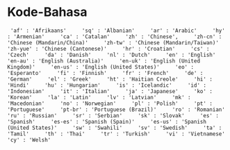 # Kode-Bahasa
     'af' : 'Afrikaans'     'sq' : 'Albanian'     'ar' : 'Arabic'     'hy' : 'Armenian'     'ca' : 'Catalan'     'zh' : 'Chinese',     'zh-cn' : 'Chinese (Mandarin/China)'     'zh-tw' : 'Chinese (Mandarin/Taiwan)'     'zh-yue' : 'Chinese (Cantonese)'     'hr' : 'Croatian'     'cs' : 'Czech'     'da' : 'Danish'     'nl' : 'Dutch'     'en' : 'English'     'en-au' : 'English (Australia)'     'en-uk' : 'English (United Kingdom)'     'en-us' : 'English (United States)'     'eo' : 'Esperanto'     'fi' : 'Finnish'     'fr' : 'French'     'de' : 'German'     'el' : 'Greek'     'ht' : 'Haitian Creole'     'hi' : 'Hindi'     'hu' : 'Hungarian'     'is' : 'Icelandic'     'id' : 'Indonesian'     'it' : 'Italian'     'ja' : 'Japanese'     'ko' : 'Korean'     'la' : 'Latin'     'lv' : 'Latvian'     'mk' : 'Macedonian'     'no' : 'Norwegian'     'pl' : 'Polish'     'pt' : 'Portuguese'     'pt-br' : 'Portuguese (Brazil)'     'ro' : 'Romanian'     'ru' : 'Russian'     'sr' : 'Serbian'     'sk' : 'Slovak'     'es' : 'Spanish'     'es-es' : 'Spanish (Spain)'     'es-us' : 'Spanish (United States)'     'sw' : 'Swahili'     'sv' : 'Swedish'     'ta' : 'Tamil'     'th' : 'Thai'     'tr' : 'Turkish'     'vi' : 'Vietnamese'     'cy' : 'Welsh'
